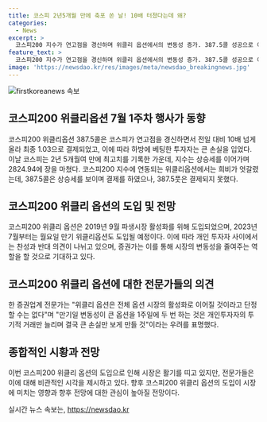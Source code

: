 ```yaml
---
title: 코스피 2년5개월 만에 축포 쏜 날! 10배 터졌다는데 왜?
categories:
  - News
excerpt: >
  코스피200 지수가 연고점을 경신하며 위클리 옵션에서의 변동성 증가. 387.5콜 성공으로 이익을 얻은 반면, 387.5풋으로 베팅한 투자자는 큰 손실을 보였음. 위클리 옵션의 변동성에 대한 전문가들의 조언과 함께, 코스피와 코스닥지수의 상황과 상승에 따른 위클리 옵션의 행사가 변화 등 상세한 증시 동향 설명. 도입된 이후 찬반 의견이 분분하며, 파생상품 시장에서의 위클리 옵션의 역할과 잠재적 영향에 대한 전문가들의 다양한 견해.
feature_text: >
  코스피200 지수가 연고점을 경신하며 위클리 옵션에서의 변동성 증가. 387.5콜 성공으로 이익을 얻은 반면, 387.5풋으로 베팅한 투자자는 큰 손실을 보였음. 위클리 옵션의 변동성에 대한 전문가들의 조언과 함께, 코스피와 코스닥지수의 상황과 상승에 따른 위클리 옵션의 행사가 변화 등 상세한 증시 동향 설명. 도입된 이후 찬반 의견이 분분하며, 파생상품 시장에서의 위클리 옵션의 역할과 잠재적 영향에 대한 전문가들의 다양한 견해.
image: 'https://newsdao.kr/res/images/meta/newsdao_breakingnews.jpg'
---
```


<p><img src="https://newsdao.kr/res/images/meta/newsdao_breakingnews.jpg" alt="firstkoreanews 속보" /></p>

<h2 data-ke-size="size26">코스피200 위클리옵션 7월 1주차 행사가 동향</h2>

<p data-ke-size="size16">코스피200 위클리옵션 387.5콜은 코스피가 연고점을 경신하면서 전일 대비 10배 넘게 올라 최종 1.03으로 결제되었고, 이에 따라 하방에 베팅한 투자자는 큰 손실을 입었다. 이날 코스피는 2년 5개월여 만에 최고치를 기록한 가운데, 지수는 상승세를 이어가며 2824.94에 장을 마쳤다. 코스피200 지수에 연동되는 위클리옵션에서는 희비가 엇갈렸는데, 387.5콜은 상승세를 보이며 결제를 하였으나, 387.5풋은 결제되지 못했다.</p>

<h2 data-ke-size="size26">코스피200 위클리 옵션의 도입 및 전망</h2>

<p data-ke-size="size16">코스피200 위클리 옵션은 2019년 9월 파생시장 활성화를 위해 도입되었으며, 2023년 7월부터는 월요일 만기 위클리옵션도 도입될 예정이다. 이에 따라 개인 투자자 사이에서는 찬성과 반대 의견이 나뉘고 있으며, 증권가는 이를 통해 시장의 변동성을 줄여주는 역할을 할 것으로 기대하고 있다.</p>

<h2 data-ke-size="size26">코스피200 위클리 옵션에 대한 전문가들의 의견</h2>

<p data-ke-size="size16">한 증권업계 전문가는 "위클리 옵션은 전체 옵션 시장의 활성화로 이어질 것이라고 단정할 수는 없다"며 "만기일 변동성이 큰 옵션을 1주일에 두 번 하는 것은 개인투자자의 투기적 거래만 늘리며 결국 큰 손실만 보게 만들 것"이라는 우려를 표명했다.</p>

<h2 data-ke-size="size26">종합적인 시황과 전망</h2>

<p data-ke-size="size16">이번 코스피200 위클리 옵션의 도입으로 인해 시장은 활기를 띠고 있지만, 전문가들은 이에 대해 비관적인 시각을 제시하고 있다. 향후 코스피200 위클리 옵션의 도입이 시장에 미치는 영향과 향후 전망에 대한 관심이 높아질 전망이다.</p>
실시간 뉴스 속보는, <a href="https://newsdao.kr" rel="dofollow">https://newsdao.kr</a>



